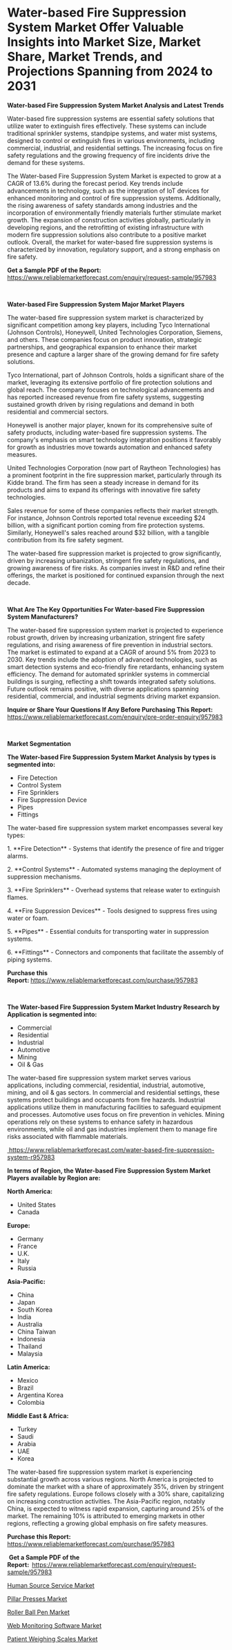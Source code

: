 <p><h1>Water-based Fire Suppression System Market Offer Valuable Insights into Market Size, Market Share, Market Trends, and Projections Spanning from 2024 to 2031</h1></p><p><strong>Water-based Fire Suppression System Market Analysis and Latest Trends</strong></p>
<p><p>Water-based fire suppression systems are essential safety solutions that utilize water to extinguish fires effectively. These systems can include traditional sprinkler systems, standpipe systems, and water mist systems, designed to control or extinguish fires in various environments, including commercial, industrial, and residential settings. The increasing focus on fire safety regulations and the growing frequency of fire incidents drive the demand for these systems.</p><p>The Water-based Fire Suppression System Market is expected to grow at a CAGR of 13.6% during the forecast period. Key trends include advancements in technology, such as the integration of IoT devices for enhanced monitoring and control of fire suppression systems. Additionally, the rising awareness of safety standards among industries and the incorporation of environmentally friendly materials further stimulate market growth. The expansion of construction activities globally, particularly in developing regions, and the retrofitting of existing infrastructure with modern fire suppression solutions also contribute to a positive market outlook. Overall, the market for water-based fire suppression systems is characterized by innovation, regulatory support, and a strong emphasis on fire safety.</p></p>
<p><strong>Get a Sample PDF of the Report:&nbsp;</strong> <a href="https://www.reliablemarketforecast.com/enquiry/request-sample/957983">https://www.reliablemarketforecast.com/enquiry/request-sample/957983</a></p>
<p>&nbsp;</p>
<p><strong>Water-based Fire Suppression System Major Market Players</strong></p>
<p><p>The water-based fire suppression system market is characterized by significant competition among key players, including Tyco International (Johnson Controls), Honeywell, United Technologies Corporation, Siemens, and others. These companies focus on product innovation, strategic partnerships, and geographical expansion to enhance their market presence and capture a larger share of the growing demand for fire safety solutions.</p><p>Tyco International, part of Johnson Controls, holds a significant share of the market, leveraging its extensive portfolio of fire protection solutions and global reach. The company focuses on technological advancements and has reported increased revenue from fire safety systems, suggesting sustained growth driven by rising regulations and demand in both residential and commercial sectors.</p><p>Honeywell is another major player, known for its comprehensive suite of safety products, including water-based fire suppression systems. The company's emphasis on smart technology integration positions it favorably for growth as industries move towards automation and enhanced safety measures.</p><p>United Technologies Corporation (now part of Raytheon Technologies) has a prominent footprint in the fire suppression market, particularly through its Kidde brand. The firm has seen a steady increase in demand for its products and aims to expand its offerings with innovative fire safety technologies.</p><p>Sales revenue for some of these companies reflects their market strength. For instance, Johnson Controls reported total revenue exceeding $24 billion, with a significant portion coming from fire protection systems. Similarly, Honeywell's sales reached around $32 billion, with a tangible contribution from its fire safety segment.</p><p>The water-based fire suppression market is projected to grow significantly, driven by increasing urbanization, stringent fire safety regulations, and growing awareness of fire risks. As companies invest in R&D and refine their offerings, the market is positioned for continued expansion through the next decade.</p></p>
<p>&nbsp;</p>
<p><strong>What Are The Key Opportunities For Water-based Fire Suppression System Manufacturers?</strong></p>
<p><p>The water-based fire suppression system market is projected to experience robust growth, driven by increasing urbanization, stringent fire safety regulations, and rising awareness of fire prevention in industrial sectors. The market is estimated to expand at a CAGR of around 5% from 2023 to 2030. Key trends include the adoption of advanced technologies, such as smart detection systems and eco-friendly fire retardants, enhancing system efficiency. The demand for automated sprinkler systems in commercial buildings is surging, reflecting a shift towards integrated safety solutions. Future outlook remains positive, with diverse applications spanning residential, commercial, and industrial segments driving market expansion.</p></p>
<p><strong>Inquire or Share Your Questions If Any Before Purchasing This Report:</strong> <a href="https://www.reliablemarketforecast.com/enquiry/pre-order-enquiry/957983">https://www.reliablemarketforecast.com/enquiry/pre-order-enquiry/957983</a></p>
<p>&nbsp;</p>
<p><strong>Market Segmentation</strong></p>
<p><strong>The Water-based Fire Suppression System Market Analysis by types is segmented into:</strong></p>
<p><ul><li>Fire Detection</li><li>Control System</li><li>Fire Sprinklers</li><li>Fire Suppression Device</li><li>Pipes</li><li>Fittings</li></ul></p>
<p><p>The water-based fire suppression system market encompasses several key types: </p><p>1. **Fire Detection** - Systems that identify the presence of fire and trigger alarms.</p><p>2. **Control Systems** - Automated systems managing the deployment of suppression mechanisms.</p><p>3. **Fire Sprinklers** - Overhead systems that release water to extinguish flames.</p><p>4. **Fire Suppression Devices** - Tools designed to suppress fires using water or foam.</p><p>5. **Pipes** - Essential conduits for transporting water in suppression systems.</p><p>6. **Fittings** - Connectors and components that facilitate the assembly of piping systems.</p></p>
<p><strong>Purchase this Report:&nbsp;</strong><a href="https://www.reliablemarketforecast.com/purchase/957983">https://www.reliablemarketforecast.com/purchase/957983</a></p>
<p>&nbsp;</p>
<p><strong>The Water-based Fire Suppression System Market Industry Research by Application is segmented into:</strong></p>
<p><ul><li>Commercial</li><li>Residential</li><li>Industrial</li><li>Automotive</li><li>Mining</li><li>Oil & Gas</li></ul></p>
<p><p>The water-based fire suppression system market serves various applications, including commercial, residential, industrial, automotive, mining, and oil & gas sectors. In commercial and residential settings, these systems protect buildings and occupants from fire hazards. Industrial applications utilize them in manufacturing facilities to safeguard equipment and processes. Automotive uses focus on fire prevention in vehicles. Mining operations rely on these systems to enhance safety in hazardous environments, while oil and gas industries implement them to manage fire risks associated with flammable materials.</p></p>
<p><a href="https://www.reliablemarketforecast.com/water-based-fire-suppression-system-r957983">&nbsp;https://www.reliablemarketforecast.com/water-based-fire-suppression-system-r957983</a></p>
<p><strong>In terms of Region, the Water-based Fire Suppression System Market Players available by Region are:</strong></p>
<p>
    <p> <strong> North America: </strong>
        <ul>
            <li>United States</li>
            <li>Canada</li>
        </ul>
        </p> 
    <p> <strong> Europe: </strong>
        <ul>
            <li>Germany</li>
            <li>France</li>
            <li>U.K.</li>
            <li>Italy</li>
            <li>Russia</li>
        </ul>
        </p> 
    <p> <strong> Asia-Pacific: </strong>
        <ul>
            <li>China</li>
            <li>Japan</li>
            <li>South Korea</li>
            <li>India</li>
            <li>Australia</li>
            <li>China Taiwan</li>
            <li>Indonesia</li>
            <li>Thailand</li>
            <li>Malaysia</li>
        </ul>
        </p> 
    <p> <strong> Latin America: </strong>
        <ul>
            <li>Mexico</li>
            <li>Brazil</li>
            <li>Argentina Korea</li>
            <li>Colombia</li>
        </ul>
        </p> 
    <p> <strong> Middle East & Africa: </strong>
        <ul>
            <li>Turkey</li>
            <li>Saudi</li>
            <li>Arabia</li>
            <li>UAE</li>
            <li>Korea</li>
        </ul>
    </p>
    </p>
<p><p>The water-based fire suppression system market is experiencing substantial growth across various regions. North America is projected to dominate the market with a share of approximately 35%, driven by stringent fire safety regulations. Europe follows closely with a 30% share, capitalizing on increasing construction activities. The Asia-Pacific region, notably China, is expected to witness rapid expansion, capturing around 25% of the market. The remaining 10% is attributed to emerging markets in other regions, reflecting a growing global emphasis on fire safety measures.</p></p>
<p><strong>Purchase this Report: </strong><a href="https://www.reliablemarketforecast.com/purchase/957983">https://www.reliablemarketforecast.com/purchase/957983</a></p>
<p>&nbsp;<strong>Get a Sample PDF of the Report:&nbsp;&nbsp;</strong><a href="https://www.reliablemarketforecast.com/enquiry/request-sample/957983">https://www.reliablemarketforecast.com/enquiry/request-sample/957983</a></p>
<p><strong></strong></p>
<p><p><a href="https://issuu.com/reportprime-2/docs/human-source-service-market-size-20_45bc4f21a09ef5">Human Source Service Market</a></p><p><a href="https://issuu.com/reportprime-2/docs/pillar-presses-market-size-2030.ppt_60a74c748b1741">Pillar Presses Market</a></p><p><a href="https://medium.com/@colin.burgess8756/the-roller-ball-pen-market-has-grown-significantly-as-a-result-of-several-important-causes-fc76d51f5d9d?postPublishedType=initial">Roller Ball Pen Market</a></p><p><a href="https://www.linkedin.com/pulse/web-monitoring-software-market-trends-strategic-insights-wzcke?trackingId=jF04ljTLRN68EBkKk0tanw%3D%3D">Web Monitoring Software Market</a></p><p><a href="https://www.linkedin.com/pulse/emerging-trends-patient-weighing-scales-market-global-bzuqe?trackingId=re82XfPBT7WzLcUW0QOhmA%3D%3D">Patient Weighing Scales Market</a></p></p>